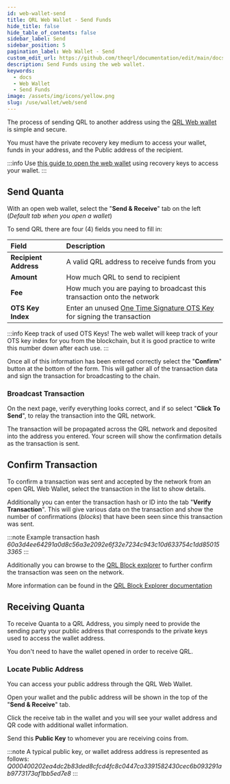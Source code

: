 ```yaml
---
id: web-wallet-send
title: QRL Web Wallet - Send Funds
hide_title: false
hide_table_of_contents: false
sidebar_label: Send 
sidebar_position: 5
pagination_label: Web Wallet - Send
custom_edit_url: https://github.com/theqrl/documentation/edit/main/docs/Use/Wallet/Web/send-funds.md
description: Send Funds using the web wallet.
keywords:
  - docs
  - Web Wallet
  - Send Funds
image: /assets/img/icons/yellow.png
slug: /use/wallet/web/send
---
```



The process of sending QRL to another address using the [QRL Web wallet](https://wallet.theqrl.org) is simple and secure. 

You must have the private recovery key medium to access your wallet, funds in your address, and the Public address of the recipient.

:::info
Use [this guide to open the web wallet](/use/wallet/web/open) using recovery keys to access your wallet.
:::

## Send Quanta

With an open web wallet, select the "**Send & Receive**" tab on the left (*Default tab when you open a wallet*)

To send QRL there are four (4) fields you need to fill in:

| Field |  Description  |
|:-----|:--| 
| **Recipient Address** | A valid QRL address to receive funds from you |
| **Amount** | How much QRL to send to recipient |
| **Fee** | How much you are paying to broadcast this transaction onto the network |
| **OTS Key Index** | Enter an unused [One Time Signature OTS Key](/build/fundamentals/ots-keys) for signing the transaction |

:::info
Keep track of used OTS Keys! The web wallet will keep track of your OTS key index for you from the blockchain, but it is good practice to write this number down after each use.
:::

Once all of this information has been entered correctly select the "**Confirm**" button at the bottom of the form. This will gather all of the transaction data and sign the transaction for broadcasting to the chain. 

### Broadcast Transaction

On the next page, verify everything looks correct, and if so select "**Click To Send**", to relay the transaction into the QRL network.

The transaction will be propagated across the QRL network and deposited into the address you entered. Your screen will show the confirmation details as the transaction is sent. 
 

## Confirm Transaction

To confirm a transaction was sent and accepted by the network from an open QRL Web Wallet, select the transaction in the list to show details.

Additionally you can enter the transaction hash or ID into the tab "**Verify Transaction**". This will give various data on the transaction and show the number of confirmations (*blocks*) that have been seen since this transaction was sent. 

:::note Example transaction hash
_60a3d4ee64291a0d8c56a3e2092e6f32e7234c943c10d633754c1dd850153365_
:::

Additionally you can browse to the [QRL Block explorer](https://explorer.theqrl.org) to further confirm the transaction was seen on the network.

More information can be found in the [QRL Block Explorer documentation](/use/tools/explorer/overview)



## Receiving Quanta


To receive Quanta to a QRL Address, you simply need to provide the sending party your public address that corresponds to the private keys used to access the wallet address.

You don't need to have the wallet opened in order to receive QRL.

### Locate Public Address

You can access your public address through the QRL Web Wallet. 

Open your wallet and the public address will be shown in the top of the "**Send & Receive**" tab.


Click the receive tab in the wallet and you will see your wallet address and QR code with additional wallet information. 

Send this **Public Key** to whomever you are receiving coins from.


:::note A typical public key, or wallet address address is represented as follows:
_Q000400202ea4dc2b83ded8cfcd4fc8c0447ca3391582430cec6b093291ab9773173af1bb5ed7e8_
:::
